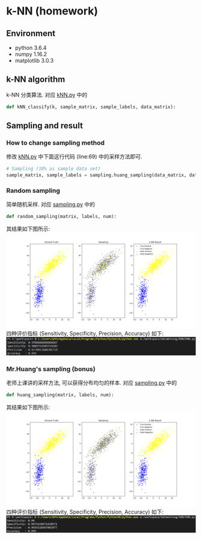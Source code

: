 # k-NN (homework)

## Environment

* python 3.6.4
* numpy 1.16.2
* matplotlib 3.0.3

## k-NN algorithm

k-NN 分类算法.
对应 [kNN.py](kNN.py) 中的

```python
def kNN_classify(k, sample_matrix, sample_labels, data_matrix):
```

## Sampling and result

### How to change sampling method

修改 [kNN.py](kNN.py) 中下面这行代码 (line:69) 中的采样方法即可.

```python
# Sampling (10% as sample data set)
sample_matrix, sample_labels = sampling.huang_sampling(data_matrix, data_labels, len(data_matrix) // 10)
```

### Random sampling

简单随机采样.
对应 [sampling.py](sampling.py) 中的

```python
def random_sampling(matrix, labels, num):
```

其结果如下图所示:
![random_sampling_figure](random_sampling_figure.png)
四种评价指标 (Sensitivity, Specificity, Precision, Accuracy) 如下:
![random_sampling_result](random_sampling_result.png)

### Mr.Huang's sampling (bonus)

老师上课讲的采样方法, 可以获得分布均匀的样本.
对应 [sampling.py](sampling.py) 中的

``` python
def huang_sampling(matrix, labels, num):
```

其结果如下图所示:
![huang_sampling_figure](huang_sampling_figure.png)
四种评价指标 (Sensitivity, Specificity, Precision, Accuracy) 如下:
![huang_sampling_result](huang_sampling_result.png)
